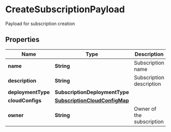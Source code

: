 

# CreateSubscriptionPayload

Payload for subscription creation

## Properties

Name | Type | Description | Notes
------------ | ------------- | ------------- | -------------
**name** | **String** | Subscription name | 
**description** | **String** | Subscription description |  [optional]
**deploymentType** | **SubscriptionDeploymentType** |  | 
**cloudConfigs** | [**SubscriptionCloudConfigMap**](SubscriptionCloudConfigMap.md) |  | 
**owner** | **String** | Owner of the subscription |  [optional]



